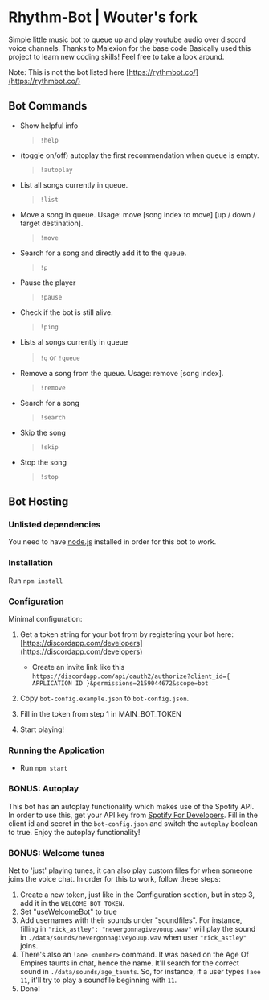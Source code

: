 # Rhythm-Bot | Wouter's fork

Simple little music bot to queue up and play youtube audio over discord voice channels.
Thanks to Malexion for the base code Basically used this project to learn new coding skills! Feel free to take a look around.

Note: This is not the bot listed here [https://rythmbot.co/](https://rythmbot.co/)

## Bot Commands

-   Show helpful info
    > `!help`
-   (toggle on/off) autoplay the first recommendation when queue is empty.
    > `!autoplay`
-   List all songs currently in queue.
    > `!list`
-   Move a song in queue. Usage: move [song index to move] [up / down / target destination].
    > `!move`
-   Search for a song and directly add it to the queue.
    > `!p`
-   Pause the player
    > `!pause`
-   Check if the bot is still alive.
    > `!ping`
-   Lists al songs currently in queue
    > `!q` or `!queue`
-   Remove a song from the queue. Usage: remove [song index].
    > `!remove`
-   Search for a song
    > `!search`
-   Skip the song
    > `!skip`
-   Stop the song
    > `!stop`

## Bot Hosting

### Unlisted dependencies

You need to have [node.js](https://nodejs.org/en) installed in order for this bot to work.

### Installation

Run `npm install`

### Configuration

Minimal configuration:

1.  Get a token string for your bot from by registering your bot here: [https://discordapp.com/developers](https://discordapp.com/developers)

    -   Create an invite link like this
        `https://discordapp.com/api/oauth2/authorize?client_id={ APPLICATION ID }&permissions=2159044672&scope=bot`

2.  Copy `bot-config.example.json` to `bot-config.json`.
3.  Fill in the token from step 1 in MAIN_BOT_TOKEN
4.  Start playing!

### Running the Application

-   Run `npm start`

### BONUS: Autoplay

This bot has an autoplay functionality which makes use of the Spotify API. In order to use this, get your API key from [Spotify For Developers](https://developer.spotify.com/documentation/web-api#spotify-uris-and-ids). Fill in the client id and secret in the `bot-config.json` and switch the `autoplay` boolean to true. Enjoy the autoplay functionality!

### BONUS: Welcome tunes

Net to 'just' playing tunes, it can also play custom files for when someone joins the voice chat. In order for this to work, follow these steps:

1. Create a new token, just like in the Configuration section, but in step 3, add it in the `WELCOME_BOT_TOKEN`.
2. Set "useWelcomeBot" to true
3. Add usernames with their sounds under "soundfiles". For instance, filling in `"rick_astley": "nevergonnagiveyouup.wav"` will play the sound in `./data/sounds/nevergonnagiveyouup.wav` when user `"rick_astley"` joins.
4. There's also an `!aoe <number>` command. It was based on the Age Of Empires taunts in chat, hence the name. It'll search for the correct sound in `./data/sounds/age_taunts`. So, for instance, if a user types `!aoe 11`, it'll try to play a soundfile beginning with `11`.
5. Done!
